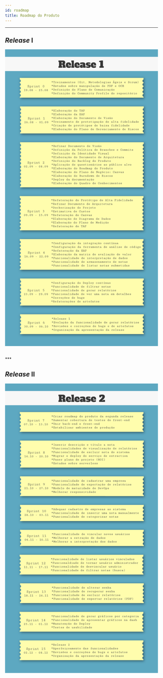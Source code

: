 ```yaml
---
id: roadmap    
title: Roadmap do Produto
---
```


***    

## _Release_ I 

![Roadmap R1](assets/roadmap.png "Roadmap do Produto R1")    

</br>
***

## _Release_ II    

![Roadmap R2](assets/roadmapr2.png "Roadmap do Produto R2")

